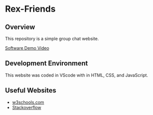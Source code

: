 # Rex-Friends
## Overview

This repository is a simple group chat website. 


[Software Demo Video]()

## Development Environment

This website was coded in VScode with in HTML, CSS, and JavaScript.


## Useful Websites

* [w3schools.com](https://www.w3schools.com/)
* [Stackoverflow](https://stackoverflow.com/questions/)
